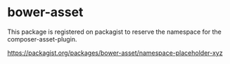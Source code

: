 # bower-asset
This package is registered on packagist to reserve the namespace for the composer-asset-plugin.

<https://packagist.org/packages/bower-asset/namespace-placeholder-xyz>

